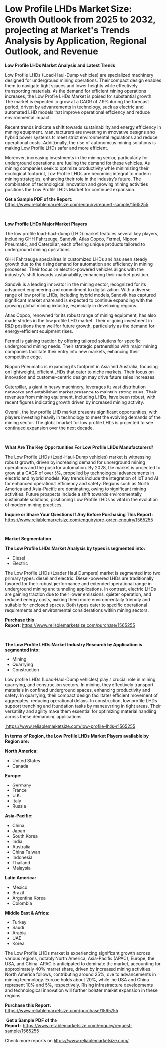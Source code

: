 <p><h1>Low Profile LHDs Market Size: Growth Outlook from 2025 to 2032, projecting at Market's Trends Analysis by Application, Regional Outlook, and Revenue</h1></p><p><strong>Low Profile LHDs Market Analysis and Latest Trends</strong></p>
<p><p>Low Profile LHDs (Load-Haul-Dump vehicles) are specialized machinery designed for underground mining operations. Their compact design enables them to navigate tight spaces and lower heights while effectively transporting materials. As the demand for efficient mining operations increases, the Low Profile LHDs Market is poised for substantial growth. The market is expected to grow at a CAGR of 7.9% during the forecast period, driven by advancements in technology, such as electric and automated LHD models that improve operational efficiency and reduce environmental impact.</p><p>Recent trends indicate a shift towards sustainability and energy efficiency in mining equipment. Manufacturers are investing in innovative designs and hybrid power systems to meet strict environmental regulations and reduce operational costs. Additionally, the rise of autonomous mining solutions is making Low Profile LHDs safer and more efficient. </p><p>Moreover, increasing investments in the mining sector, particularly for underground operations, are fueling the demand for these vehicles. As mining companies seek to optimize productivity while minimizing their ecological footprint, Low Profile LHDs are becoming integral to modern mining strategies, enhancing their role in the industry’s future. The combination of technological innovation and growing mining activities positions the Low Profile LHDs Market for continued expansion.</p></p>
<p><strong>Get a Sample PDF of the Report:&nbsp;</strong> <a href="https://www.reliablemarketsize.com/enquiry/request-sample/1565255?utm_campaign=2717&utm_medium=2&utm_source=Github&utm_content=ia&utm_term=25022025&utm_id=low-profile-lhds">https://www.reliablemarketsize.com/enquiry/request-sample/1565255</a></p>
<p>&nbsp;</p>
<p><strong>Low Profile LHDs Major Market Players</strong></p>
<p><p>The low profile load-haul-dump (LHD) market features several key players, including GHH Fahrzeuge, Sandvik, Atlas Copco, Fermel, Nippon Pneumatic, and Caterpillar, each offering unique products tailored to underground mining operations. </p><p>GHH Fahrzeuge specializes in customized LHDs and has seen steady growth due to the rising demand for automation and efficiency in mining processes. Their focus on electric-powered vehicles aligns with the industry's shift towards sustainability, enhancing their market position.</p><p>Sandvik is a leading innovator in the mining sector, recognized for its advanced engineering and commitment to digitalization. With a diverse range of low profile LHDs, including hybrid models, Sandvik has captured significant market share and is expected to continue expanding with the growing global mining industry, especially in developing regions.</p><p>Atlas Copco, renowned for its robust range of mining equipment, has also made strides in the low profile LHD market. Their ongoing investment in R&D positions them well for future growth, particularly as the demand for energy-efficient equipment rises.</p><p>Fermel is gaining traction by offering tailored solutions for specific underground mining needs. Their strategic partnerships with major mining companies facilitate their entry into new markets, enhancing their competitive edge.</p><p>Nippon Pneumatic is expanding its footprint in Asia and Australia, focusing on lightweight, efficient LHDs that cater to niche markets. Their focus on innovation and customer-centric design may drive future sales increases.</p><p>Caterpillar, a giant in heavy machinery, leverages its vast distribution networks and established market presence to maintain strong sales. Their revenues from mining equipment, including LHDs, have been robust, with recent figures indicating growth driven by increased mining activity.</p><p>Overall, the low profile LHD market presents significant opportunities, with players investing heavily in technology to meet the evolving demands of the mining sector. The global market for low profile LHDs is projected to see continued expansion over the next decade.</p></p>
<p>&nbsp;</p>
<p><strong>What Are The Key Opportunities For Low Profile LHDs Manufacturers?</strong></p>
<p><p>The Low Profile LHDs (Load-Haul-Dump vehicles) market is witnessing robust growth, driven by increasing demand for underground mining operations and the push for automation. By 2028, the market is projected to grow at a CAGR of over 5%, propelled by technological advancements in electric and hybrid models. Key trends include the integration of IoT and AI for enhanced operational efficiency and safety. Regions such as North America and Asia-Pacific are dominating, owing to significant mining activities. Future prospects include a shift towards environmentally sustainable solutions, positioning Low Profile LHDs as vital in the evolution of modern mining practices.</p></p>
<p><strong>Inquire or Share Your Questions If Any Before Purchasing This Report:</strong> <a href="https://www.reliablemarketsize.com/enquiry/pre-order-enquiry/1565255?utm_campaign=2717&utm_medium=2&utm_source=Github&utm_content=ia&utm_term=25022025&utm_id=low-profile-lhds">https://www.reliablemarketsize.com/enquiry/pre-order-enquiry/1565255</a></p>
<p>&nbsp;</p>
<p><strong>Market Segmentation</strong></p>
<p><strong>The Low Profile LHDs Market Analysis by types is segmented into:</strong></p>
<p><ul><li>Diesel</li><li>Electric</li></ul></p>
<p><p>The Low Profile LHDs (Loader Haul Dumpers) market is segmented into two primary types: diesel and electric. Diesel-powered LHDs are traditionally favored for their robust performance and extended operational range in underground mining and tunneling applications. In contrast, electric LHDs are gaining traction due to their lower emissions, quieter operation, and reduced energy costs, making them more environmentally friendly and suitable for enclosed spaces. Both types cater to specific operational requirements and environmental considerations within mining sectors.</p></p>
<p><strong>Purchase this Report:&nbsp;</strong><a href="https://www.reliablemarketsize.com/purchase/1565255?utm_campaign=2717&utm_medium=2&utm_source=Github&utm_content=ia&utm_term=25022025&utm_id=low-profile-lhds">https://www.reliablemarketsize.com/purchase/1565255</a></p>
<p>&nbsp;</p>
<p><strong>The Low Profile LHDs Market Industry Research by Application is segmented into:</strong></p>
<p><ul><li>Mining</li><li>Quarrying</li><li>Construction</li></ul></p>
<p><p>Low profile LHDs (Load-Haul-Dump vehicles) play a crucial role in mining, quarrying, and construction sectors. In mining, they effectively transport materials in confined underground spaces, enhancing productivity and safety. In quarrying, their compact design facilitates efficient movement of aggregates, reducing operational delays. In construction, low profile LHDs support trenching and foundation tasks by maneuvering in tight areas. Their versatility and agility make them essential for optimizing material handling across these demanding applications.</p></p>
<p><a href="https://www.reliablemarketsize.com/low-profile-lhds-r1565255?utm_campaign=2717&utm_medium=2&utm_source=Github&utm_content=ia&utm_term=25022025&utm_id=low-profile-lhds">&nbsp;https://www.reliablemarketsize.com/low-profile-lhds-r1565255</a></p>
<p><strong>In terms of Region, the Low Profile LHDs Market Players available by Region are:</strong></p>
<p>
    <p> <strong> North America: </strong>
        <ul>
            <li>United States</li>
            <li>Canada</li>
        </ul>
        </p> 
    <p> <strong> Europe: </strong>
        <ul>
            <li>Germany</li>
            <li>France</li>
            <li>U.K.</li>
            <li>Italy</li>
            <li>Russia</li>
        </ul>
        </p> 
    <p> <strong> Asia-Pacific: </strong>
        <ul>
            <li>China</li>
            <li>Japan</li>
            <li>South Korea</li>
            <li>India</li>
            <li>Australia</li>
            <li>China Taiwan</li>
            <li>Indonesia</li>
            <li>Thailand</li>
            <li>Malaysia</li>
        </ul>
        </p> 
    <p> <strong> Latin America: </strong>
        <ul>
            <li>Mexico</li>
            <li>Brazil</li>
            <li>Argentina Korea</li>
            <li>Colombia</li>
        </ul>
        </p> 
    <p> <strong> Middle East & Africa: </strong>
        <ul>
            <li>Turkey</li>
            <li>Saudi</li>
            <li>Arabia</li>
            <li>UAE</li>
            <li>Korea</li>
        </ul>
    </p>
    </p>
<p><p>The Low Profile LHDs market is experiencing significant growth across various regions, notably North America, Asia-Pacific (APAC), Europe, the USA, and China. APAC is anticipated to dominate the market, accounting for approximately 40% market share, driven by increased mining activities. North America follows, contributing around 25%, due to advancements in mining technology. Europe holds about 20%, while the USA and China represent 10% and 5%, respectively. Rising infrastructure developments and technological innovation will further bolster market expansion in these regions.</p></p>
<p><strong>Purchase this Report: </strong><a href="https://www.reliablemarketsize.com/purchase/1565255?utm_campaign=2717&utm_medium=2&utm_source=Github&utm_content=ia&utm_term=25022025&utm_id=low-profile-lhds">https://www.reliablemarketsize.com/purchase/1565255</a></p>
<p>&nbsp;<strong>Get a Sample PDF of the Report:&nbsp;&nbsp;</strong><a href="https://www.reliablemarketsize.com/enquiry/request-sample/1565255?utm_campaign=2717&utm_medium=2&utm_source=Github&utm_content=ia&utm_term=25022025&utm_id=low-profile-lhds">https://www.reliablemarketsize.com/enquiry/request-sample/1565255</a></p>
<p><strong></strong></p>
<p>Check more reports on <a href="https://www.reliablemarketsize.com/?utm_campaign=2717&utm_medium=2&utm_source=Github&utm_content=ia&utm_term=25022025&utm_id=low-profile-lhds">https://www.reliablemarketsize.com/</a></p>